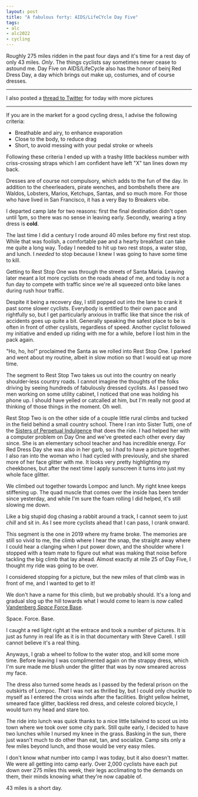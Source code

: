 ```yaml
---
layout: post
title: "A fabulous forty: AIDS/LifeCYcle Day Five"
tags:
- alc
- alc2022
- cycling
---
```


Roughly 275 miles ridden in the past four days and it's time for a rest day of
only 43 miles. _Only_. The things cyclists say sometimes never cease to astound
me. Day Five on AIDS/LifeCycle also has the honor of beinj Red Dress Day, a day
which brings out make up, costumes, and of course dresses.

---
I also posted a [thread to
Twitter](https://mobile.twitter.com/agentdero/status/1534876321456611328)
for today with more pictures

---

If you are in the market for a good cycling dress, I advise the following
criteria:

* Breathable and airy, to enhance evaporation
* Close to the body, to reduce drag
* Short, to avoid messing with your pedal stroke or wheels

Following these criteria I ended up with a trashy little backless number with
criss-crossing straps which I am confident have left "X" tan lines down my
back.

Dresses are of course not compulsory, which adds to the fun of the day. In
addition to the cheerleaders, pirate wenches, and bombshells there are Waldos,
Lobsters, Marios, Ketchups, Santas, and so much more. For those who have lived
in San Francisco, it has a very Bay to Breakers vibe.

I departed camp late for two reasons: first the final destination didn't open
until 1pm, so there was no sense in leaving early. Secondly, wearing a tiny
dress is **cold**.

The last time I did a century I rode around 40 miles before my first rest stop.
While that was foolish, a comfortable pae and a hearty breakfast can take me
quite a long way. Today I needed to hit up two rest stops, a water stop, and
lunch. I _needed_ to stop because I knew I was going to have some time to kill.

Getting to Rest Stop One was through the streets of Santa Maria. Leaving later
meant a lot more cyclists on the roads ahead of me, and today is _not_ a fun
day to compete with traffic since we're all squeezed onto bike lanes during
rush hour traffic.

Despite it being a recovery day, I still popped out into the lane to crank it
past some slower cyclists. Everybody is entitled to their own pace and
rightfully so, but I get particularly anxious in traffic like that since the
risk of accidents goes up quite a bit. Generally speaking the safest place to
be is often in front of other cyslists, regardless of speed. Another cyclist
followed my initiative and ended up riding with me for a while, before I lost
him in the pack again.

"Ho, ho, ho!" proclaimed the Santa as we rolled into Rest Stop One. I parked
and went about my routine, albeit in slow motion so that I would eat up more
time.

The segment to Rest Stop Two takes us out into the country on nearly
shoulder-less country roads. I cannot imagine the thoughts of the folks driving
by seeing hundreds of fabulously dressed cyclists. As I passed two men working
on some utility cabinet, I noticed that one was holding his phone up. I should
have yelled or catcalled at him, but I'm really not good at thinking of those
things in the moment. Oh well.

Rest Stop Two is on the other side of a couple little rural climbs and tucked
in the field behind a small country school. There I ran into Sister Tutti, one
of the [Sisters of Perpetual
Indulgence](https://en.wikipedia.org/wiki/Sisters_of_Perpetual_Indulgence) that
does the ride. I had helped her with a computer problem on Day One and we've
greeted each other every day since. She is an elementary school teacher and has
incredible energy. For Red Dress Day she was also in her garb, so I _had_ to
have a picture together. I also ran into the woman who I had cycled with
previously, and she shared more of her face glitter with me. It looks very
pretty highlighting my cheekbones, but after the next time I apply sunscreen it
turns into just my whole face glitter.

We climbed out together towards Lompoc and lunch. My right knee keeps
stiffening up. The quad muscle that comes over the inside has been tender since
yesterday, and while I'm sure the foam rolling I did helped, it's still slowing
me down. 

Like a big stupid dog chasing a rabbit around a track, I cannot seem to just
_chill_ and sit in. As I see more cyclists ahead that I can pass, I crank
onward. 

This segment is the one in 2019 where my frame broke. The memories are still so
vivid to me, the climb where I hear the snap, the straight away where I could
hear a clanging when I put power down, and the shoulder where I stopped with a
team mate to figure out what was making that noise before tackling the big
climb that lay ahead. Almost exactly at mile 25 of Day Five, I thought my ride
was going to be over.

I considered stopping for a picture, but the new miles of that climb was in
front of me, and I wanted to get to it!

We don't have a name for this climb, but we probably should. It's a long and
gradual slog up the hill towards what I would come to learn is _now_ called
[Vandenberg _Space_ Force Base](https://www.vandenberg.spaceforce.mil/).

Space. Force. Base.

I caught a red light right at the entrace and took a number of pictures. It is
just as funny in real life as it is in that documentary with Steve Carell. I
still cannot believe it's a real thing.

Anyways, I grab a wheel to follow to the water stop, and kill some more time.
Before leaving I was complimented again on the strappy dress, which I'm sure
made me blush under the glitter that was by now smeared across my face.

The dress also turned some heads as I passed by the federal prison on the
outskirts of Lompoc. _That_ I was not as thrilled by, but I could only chuckle
to myself as I entered the cross winds after the facilities. Bright yellow
helmet, smeared face glitter, backless red dress, and celeste colored bicycle,
I would turn my head and stare too.

The ride into lunch was quick thanks to a nice little tailwind to scoot us into
town where we took over some city park. Still quite early, I decided to have
two lunches while I nursed my knee in the grass. Basking in the sun, there just
wasn't much to do other than eat, tan, and socialize. Camp sits only a few
miles beyond lunch, and those would be very easy miles.


I don't know what number into camp I was today, but it also doesn't matter. We
were all getting into camp early. Over 2,000 cyclists have each put down over
275 miles this week, their legs acclimating to the demands on them, their minds
knowing what they're now capable of.

43 miles is a short day.
